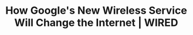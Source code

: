 ---
categories: all_articles
provider_display: "www.wired.com"
provider_name: "www.wired.com"
favicon_url: http://www.wired.com/wp-content/themes/Phoenix/assets/images/favicon.ico
title: "How Google's New Wireless Service Will Change the Internet | WIRED"
published: 2015-03-03
source: http://www.wired.com/2015/03/googles-new-wireless-service-will-change-internet/
thumbnail: http://www.wired.com/wp-content/uploads/2015/03/464955442.jpg
---